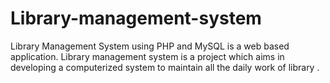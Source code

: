 # Library-management-system
Library Management System using PHP and MySQL is a web based application. Library management system is a project which aims in developing a computerized system to maintain all the daily work of library .
